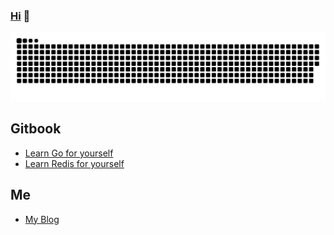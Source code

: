 ### [Hi](https://raw.githubusercontent.com/gith-u-b/resource_share/master/sai_compression.gif) 👋

![](https://raw.githubusercontent.com/gith-u-b/resource_share/c1f58ad965310d800b516cbd49b7126908f5072d/github-contribution-grid-snake-light.svg)

## Gitbook
- [Learn Go for yourself](https://go.step-by-step.wiki)
- [Learn Redis for yourself](https://redis.step-by-step.wiki)

## Me
- [My Blog](https://sai.show)
